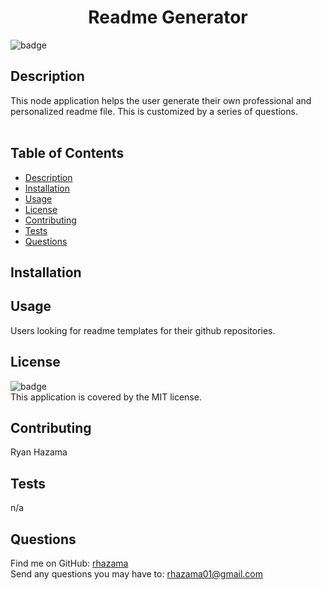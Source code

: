 <h1 align="center">Readme Generator</h1>

![badge](https://img.shields.io/badge/license-MIT-brightgreen)<br />
## Description
This node application helps the user generate their own professional and personalized readme file. This is customized by a series of questions.
<br />
<br />

## Table of Contents
- [Description](#description)
- [Installation](#installation)
- [Usage](#usage)
- [License](#license)
- [Contributing](#contributing)
- [Tests](#tests)
- [Questions](#questions)
## Installation

## Usage
Users looking for readme templates for their github repositories.
## License
![badge](https://img.shields.io/badge/license-MIT-brightgreen)
<br />
This application is covered by the MIT license.
## Contributing
Ryan Hazama
## Tests
n/a
## Questions
Find me on GitHub: [rhazama](https://github.com/rhazama)<br />
Send any questions you may have to: rhazama01@gmail.com<br />